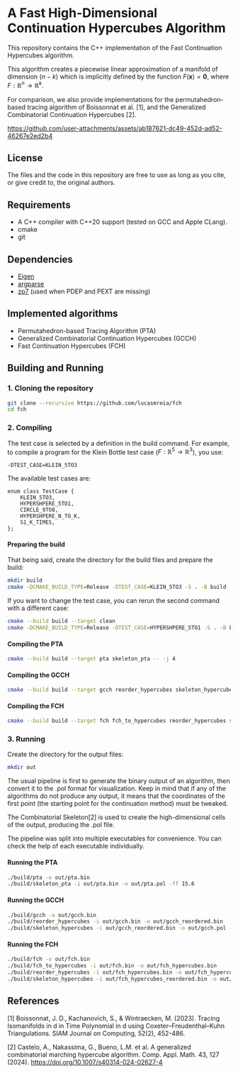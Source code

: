# A Fast High-Dimensional Continuation Hypercubes Algorithm

This repository contains the C++ implementation of the Fast Continuation Hypercubes algorithm.

This algorithm creates a piecewise linear approximation of a manifold of dimension $(n-k)$ which is implicitly defined by the function $F(\mathbf{x})=\mathbf{0}$, where $F:\mathbb{R}^n\to\mathbb{R}^k$.

For comparison, we also provide implementations for the permutahedron-based tracing algorithm of Boissonnat et al. [1], and the Generalized Combinatorial Continuation Hypercubes [2].

https://github.com/user-attachments/assets/ab187621-dc49-452d-ad52-46267e2ed2b4

## License

The files and the code in this repository are free to use as long as you cite, or give credit to, the original authors.

## Requirements
 - A C++ compiler with C++20 support (tested on GCC and Apple CLang).
 - cmake
 - git

## Dependencies
 - [Eigen](https://gitlab.com/libeigen/eigen) 
 - [argparse](https://github.com/p-ranav/argparse)
 - [zp7](https://github.com/zwegner/zp7) (used when PDEP and PEXT are missing)

## Implemented algorithms
 - Permutahedron-based Tracing Algorithm (PTA)
 - Generalized Combinatorial Continuation Hypercubes (GCCH)
 - Fast Continuation Hypercubes (FCH)

## Building and Running

### 1. Cloning the repository

  ```sh
  git clone --recursive https://github.com/lucasmreia/fch
  cd fch
  ```

### 2. Compiling

The test case is selected by a definition in the build command. For example, to compile a program for the Klein Bottle test case ($F:\mathbb{R}^5\to\mathbb{R}^3$), you use:

  ```
  -DTEST_CASE=KLEIN_5TO3
  ```

The available test cases are:

  ```
  enum class TestCase {
      KLEIN_5TO3,
      HYPERSHPERE_5TO1,
      CIRCLE_9TO8,
      HYPERSHPERE_N_TO_K,
      S1_K_TIMES,
  };
  ```

#### Preparing the build

That being said, create the directory for the build files and prepare the build:

  ```sh
  mkdir build
  cmake -DCMAKE_BUILD_TYPE=Release -DTEST_CASE=KLEIN_5TO3 -S . -B build
  ```

If you want to change the test case, you can rerun the second command with a different case:

  ```sh
  cmake --build build --target clean
  cmake -DCMAKE_BUILD_TYPE=Release -DTEST_CASE=HYPERSHPERE_5TO1 -S . -B build
  ```

#### Compiling the PTA

  ```sh
  cmake --build build --target pta skeleton_pta -- -j 4
  ```

#### Compiling the GCCH

  ```sh
  cmake --build build --target gcch reorder_hypercubes skeleton_hypercubes -- -j 4
  ```

#### Compiling the FCH

  ```sh
  cmake --build build --target fch fch_to_hypercubes reorder_hypercubes skeleton_hypercubes -- -j 4
  ```


### 3. Running

Create the directory for the output files:

  ```sh
  mkdir out
  ```

The usual pipeline is first to generate the binary output of an algorithm, then convert it to the .pol format for visualization. Keep in mind that if any of the algorithms do not produce any output, it means that the coordinates of the first point (the starting point for the continuation method) must be tweaked.

The Combinatorial Skeleton[2] is used to create the high-dimensional cells of the output, producing the .pol file.

The pipeline was split into multiple executables for convenience. You can check the help of each executable individually.

#### Running the PTA

  ```sh
  ./build/pta -o out/pta.bin
  ./build/skeleton_pta -i out/pta.bin -o out/pta.pol -ff 15.6
  ```

#### Running the GCCH

  ```sh
  ./build/gcch -o out/gcch.bin
  ./build/reorder_hypercubes -i out/gcch.bin -o out/gcch_reordered.bin
  ./build/skeleton_hypercubes -i out/gcch_reordered.bin -o out/gcch.pol -ff 15.6
  ```

#### Running the FCH

  ```sh
  ./build/fch -o out/fch.bin
  ./build/fch_to_hypercubes -i out/fch.bin -o out/fch_hypercubes.bin
  ./build/reorder_hypercubes -i out/fch_hypercubes.bin -o out/fch_hypercubes_reordered.bin
  ./build/skeleton_hypercubes -i out/fch_hypercubes_reordered.bin -o out/fch.pol -ff 15.6
  ```

## References

[1] Boissonnat, J. D., Kachanovich, S., & Wintraecken, M. (2023). Tracing Isomanifolds in d in Time Polynomial in d using Coxeter–Freudenthal–Kuhn Triangulations. SIAM Journal on Computing, 52(2), 452-486.

[2] Castelo, A., Nakassima, G., Bueno, L.M. et al. A generalized combinatorial marching hypercube algorithm. Comp. Appl. Math. 43, 127 (2024). https://doi.org/10.1007/s40314-024-02627-4

